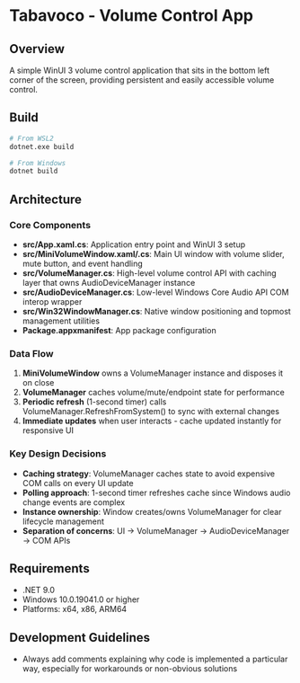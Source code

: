 # Tabavoco - Volume Control App

## Overview
A simple WinUI 3 volume control application that sits in the bottom left corner of the screen, providing persistent and easily accessible volume control.

## Build
```bash
# From WSL2
dotnet.exe build

# From Windows
dotnet build
```

## Architecture

### Core Components
- **src/App.xaml.cs**: Application entry point and WinUI 3 setup
- **src/MiniVolumeWindow.xaml/.cs**: Main UI window with volume slider, mute button, and event handling
- **src/VolumeManager.cs**: High-level volume control API with caching layer that owns AudioDeviceManager instance
- **src/AudioDeviceManager.cs**: Low-level Windows Core Audio API COM interop wrapper
- **src/Win32WindowManager.cs**: Native window positioning and topmost management utilities
- **Package.appxmanifest**: App package configuration

### Data Flow
1. **MiniVolumeWindow** owns a VolumeManager instance and disposes it on close
2. **VolumeManager** caches volume/mute/endpoint state for performance
3. **Periodic refresh** (1-second timer) calls VolumeManager.RefreshFromSystem() to sync with external changes
4. **Immediate updates** when user interacts - cache updated instantly for responsive UI

### Key Design Decisions
- **Caching strategy**: VolumeManager caches state to avoid expensive COM calls on every UI update
- **Polling approach**: 1-second timer refreshes cache since Windows audio change events are complex
- **Instance ownership**: Window creates/owns VolumeManager for clear lifecycle management
- **Separation of concerns**: UI → VolumeManager → AudioDeviceManager → COM APIs

## Requirements
- .NET 9.0
- Windows 10.0.19041.0 or higher
- Platforms: x64, x86, ARM64

## Development Guidelines
- Always add comments explaining why code is implemented a particular way, especially for workarounds or non-obvious solutions
